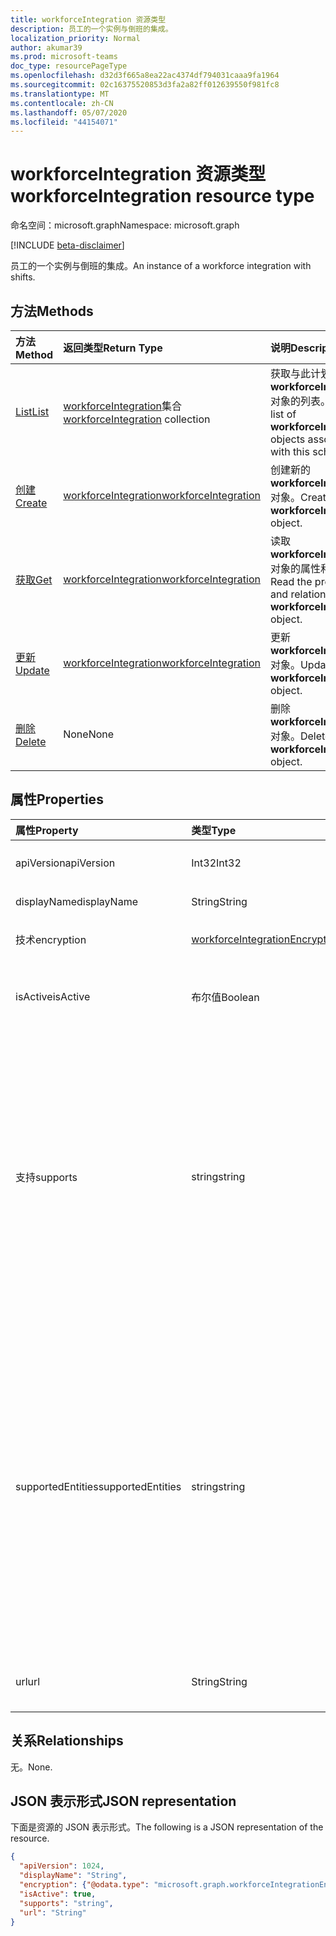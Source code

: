 ```yaml
---
title: workforceIntegration 资源类型
description: 员工的一个实例与倒班的集成。
localization_priority: Normal
author: akumar39
ms.prod: microsoft-teams
doc_type: resourcePageType
ms.openlocfilehash: d32d3f665a8ea22ac4374df794031caaa9fa1964
ms.sourcegitcommit: 02c16375520853d3fa2a82ff012639550f981fc8
ms.translationtype: MT
ms.contentlocale: zh-CN
ms.lasthandoff: 05/07/2020
ms.locfileid: "44154071"
---
```

# <a name="workforceintegration-resource-type"></a><span data-ttu-id="85224-103">workforceIntegration 资源类型</span><span class="sxs-lookup"><span data-stu-id="85224-103">workforceIntegration resource type</span></span>

<span data-ttu-id="85224-104">命名空间：microsoft.graph</span><span class="sxs-lookup"><span data-stu-id="85224-104">Namespace: microsoft.graph</span></span>

[!INCLUDE [beta-disclaimer](../../includes/beta-disclaimer.md)]

<span data-ttu-id="85224-105">员工的一个实例与倒班的集成。</span><span class="sxs-lookup"><span data-stu-id="85224-105">An instance of a workforce integration with shifts.</span></span>

## <a name="methods"></a><span data-ttu-id="85224-106">方法</span><span class="sxs-lookup"><span data-stu-id="85224-106">Methods</span></span>

| <span data-ttu-id="85224-107">方法</span><span class="sxs-lookup"><span data-stu-id="85224-107">Method</span></span>       | <span data-ttu-id="85224-108">返回类型</span><span class="sxs-lookup"><span data-stu-id="85224-108">Return Type</span></span> | <span data-ttu-id="85224-109">说明</span><span class="sxs-lookup"><span data-stu-id="85224-109">Description</span></span> |
|:-------------|:------------|:------------|
| [<span data-ttu-id="85224-110">List</span><span class="sxs-lookup"><span data-stu-id="85224-110">List</span></span>](../api/workforceintegration-list.md) | <span data-ttu-id="85224-111">[workforceIntegration](workforceintegration.md)集合</span><span class="sxs-lookup"><span data-stu-id="85224-111">[workforceIntegration](workforceintegration.md) collection</span></span> | <span data-ttu-id="85224-112">获取与此计划关联的**workforceIntegration**对象的列表。</span><span class="sxs-lookup"><span data-stu-id="85224-112">Get the list of **workforceIntegration** objects associated with this schedule.</span></span>|
| [<span data-ttu-id="85224-113">创建</span><span class="sxs-lookup"><span data-stu-id="85224-113">Create</span></span>](../api/workforceintegration-post.md) | [<span data-ttu-id="85224-114">workforceIntegration</span><span class="sxs-lookup"><span data-stu-id="85224-114">workforceIntegration</span></span>](workforceintegration.md) | <span data-ttu-id="85224-115">创建新的**workforceIntegration**对象。</span><span class="sxs-lookup"><span data-stu-id="85224-115">Create a new **workforceIntegration** object.</span></span>|
| [<span data-ttu-id="85224-116">获取</span><span class="sxs-lookup"><span data-stu-id="85224-116">Get</span></span>](../api/workforceintegration-get.md) | [<span data-ttu-id="85224-117">workforceIntegration</span><span class="sxs-lookup"><span data-stu-id="85224-117">workforceIntegration</span></span>](workforceintegration.md) | <span data-ttu-id="85224-118">读取**workforceIntegration**对象的属性和关系。</span><span class="sxs-lookup"><span data-stu-id="85224-118">Read the properties and relationships of a **workforceIntegration** object.</span></span> |
| [<span data-ttu-id="85224-119">更新</span><span class="sxs-lookup"><span data-stu-id="85224-119">Update</span></span>](../api/workforceintegration-update.md) | [<span data-ttu-id="85224-120">workforceIntegration</span><span class="sxs-lookup"><span data-stu-id="85224-120">workforceIntegration</span></span>](workforceintegration.md) | <span data-ttu-id="85224-121">更新**workforceIntegration**对象。</span><span class="sxs-lookup"><span data-stu-id="85224-121">Update a **workforceIntegration** object.</span></span> |
| [<span data-ttu-id="85224-122">删除</span><span class="sxs-lookup"><span data-stu-id="85224-122">Delete</span></span>](../api/workforceintegration-delete.md) | <span data-ttu-id="85224-123">None</span><span class="sxs-lookup"><span data-stu-id="85224-123">None</span></span> | <span data-ttu-id="85224-124">删除**workforceIntegration**对象。</span><span class="sxs-lookup"><span data-stu-id="85224-124">Delete a **workforceIntegration** object.</span></span> |

## <a name="properties"></a><span data-ttu-id="85224-125">属性</span><span class="sxs-lookup"><span data-stu-id="85224-125">Properties</span></span>

| <span data-ttu-id="85224-126">属性</span><span class="sxs-lookup"><span data-stu-id="85224-126">Property</span></span>     | <span data-ttu-id="85224-127">类型</span><span class="sxs-lookup"><span data-stu-id="85224-127">Type</span></span>        | <span data-ttu-id="85224-128">Description</span><span class="sxs-lookup"><span data-stu-id="85224-128">Description</span></span> |
|:-------------|:------------|:------------|
|<span data-ttu-id="85224-129">apiVersion</span><span class="sxs-lookup"><span data-stu-id="85224-129">apiVersion</span></span>|<span data-ttu-id="85224-130">Int32</span><span class="sxs-lookup"><span data-stu-id="85224-130">Int32</span></span>|<span data-ttu-id="85224-131">回调 URL 的 API 版本。</span><span class="sxs-lookup"><span data-stu-id="85224-131">API version for the call back URL.</span></span> <span data-ttu-id="85224-132">从1开始。</span><span class="sxs-lookup"><span data-stu-id="85224-132">Start with 1.</span></span>|
|<span data-ttu-id="85224-133">displayName</span><span class="sxs-lookup"><span data-stu-id="85224-133">displayName</span></span>|<span data-ttu-id="85224-134">String</span><span class="sxs-lookup"><span data-stu-id="85224-134">String</span></span>|<span data-ttu-id="85224-135">劳动力集成的名称。</span><span class="sxs-lookup"><span data-stu-id="85224-135">Name of the workforce integration.</span></span>|
|<span data-ttu-id="85224-136">技术</span><span class="sxs-lookup"><span data-stu-id="85224-136">encryption</span></span>|[<span data-ttu-id="85224-137">workforceIntegrationEncryption</span><span class="sxs-lookup"><span data-stu-id="85224-137">workforceIntegrationEncryption</span></span>](workforceintegrationencryption.md)|<span data-ttu-id="85224-138">劳动力集成加密资源。</span><span class="sxs-lookup"><span data-stu-id="85224-138">The workforce integration encryption resource.</span></span>|
|<span data-ttu-id="85224-139">isActive</span><span class="sxs-lookup"><span data-stu-id="85224-139">isActive</span></span>|<span data-ttu-id="85224-140">布尔值</span><span class="sxs-lookup"><span data-stu-id="85224-140">Boolean</span></span>|<span data-ttu-id="85224-141">指示此劳动力集成当前是否处于活动状态且可用。</span><span class="sxs-lookup"><span data-stu-id="85224-141">Indicates whether this workforce integration is currently active and available.</span></span>|
|<span data-ttu-id="85224-142">支持</span><span class="sxs-lookup"><span data-stu-id="85224-142">supports</span></span>|<span data-ttu-id="85224-143">string</span><span class="sxs-lookup"><span data-stu-id="85224-143">string</span></span>| <span data-ttu-id="85224-144">移位支持同步更改通知的实体。</span><span class="sxs-lookup"><span data-stu-id="85224-144">The Shifts entities supported for synchronous change notifications.</span></span> <span data-ttu-id="85224-145">班次将回拨到在此处添加的这些实体上的客户端更改上提供的 url。</span><span class="sxs-lookup"><span data-stu-id="85224-145">Shifts will make a call back to the url provided on client changes on those entities added here.</span></span> <span data-ttu-id="85224-146">默认情况下，不支持更改通知的任何实体。</span><span class="sxs-lookup"><span data-stu-id="85224-146">By default, no entities are supported for change notifications.</span></span> <span data-ttu-id="85224-147">可能的值为`none`： `shift`、 `swapRequest`、 `openshift` `openShiftRequest`、、`userShiftPreferences`</span><span class="sxs-lookup"><span data-stu-id="85224-147">Possible values are: `none`, `shift`, `swapRequest`, `openshift`, `openShiftRequest`, `userShiftPreferences`</span></span>|
|<span data-ttu-id="85224-148">supportedEntities</span><span class="sxs-lookup"><span data-stu-id="85224-148">supportedEntities</span></span>|<span data-ttu-id="85224-149">string</span><span class="sxs-lookup"><span data-stu-id="85224-149">string</span></span>| <span data-ttu-id="85224-150">此属性将替换1.0 版中的**支持**。</span><span class="sxs-lookup"><span data-stu-id="85224-150">This property will replace **supports** in v1.0.</span></span> <span data-ttu-id="85224-151">建议使用此属性，而不**支持**。</span><span class="sxs-lookup"><span data-stu-id="85224-151">We recommend that you use this property instead of **supports**.</span></span> <span data-ttu-id="85224-152">**支持**属性将在 beta 中仍受支持。</span><span class="sxs-lookup"><span data-stu-id="85224-152">The **supports** property will still be supported in beta for the time being.</span></span> <span data-ttu-id="85224-153">可能的值`none`为`shift`、 `swapRequest` `openshift` `openShiftRequest`、、、 `userShiftPreferences`。</span><span class="sxs-lookup"><span data-stu-id="85224-153">Possible values are `none`, `shift`, `swapRequest`, `openshift`, `openShiftRequest`, `userShiftPreferences`.</span></span> <span data-ttu-id="85224-154">如果选择多个值，则所有值必须以大写形式的第一个字母开头。</span><span class="sxs-lookup"><span data-stu-id="85224-154">If selecting more than one value, all values must start with the first letter in uppercase.</span></span>|
|<span data-ttu-id="85224-155">url</span><span class="sxs-lookup"><span data-stu-id="85224-155">url</span></span>|<span data-ttu-id="85224-156">String</span><span class="sxs-lookup"><span data-stu-id="85224-156">String</span></span>| <span data-ttu-id="85224-157">来自倒班服务的回调的劳动力集成 URL。</span><span class="sxs-lookup"><span data-stu-id="85224-157">Workforce Integration URL for callbacks from the Shifts service.</span></span>|

## <a name="relationships"></a><span data-ttu-id="85224-158">关系</span><span class="sxs-lookup"><span data-stu-id="85224-158">Relationships</span></span>

<span data-ttu-id="85224-159">无。</span><span class="sxs-lookup"><span data-stu-id="85224-159">None.</span></span>

## <a name="json-representation"></a><span data-ttu-id="85224-160">JSON 表示形式</span><span class="sxs-lookup"><span data-stu-id="85224-160">JSON representation</span></span>

<span data-ttu-id="85224-161">下面是资源的 JSON 表示形式。</span><span class="sxs-lookup"><span data-stu-id="85224-161">The following is a JSON representation of the resource.</span></span>

<!-- {
  "blockType": "resource",
  "optionalProperties": [

  ],
  "@odata.type": "microsoft.graph.workforceIntegration",
  "baseType": ""
}-->

```json
{
  "apiVersion": 1024,
  "displayName": "String",
  "encryption": {"@odata.type": "microsoft.graph.workforceIntegrationEncryption"},
  "isActive": true,
  "supports": "string",
  "url": "String"
}
```

<!-- uuid: 16cd6b66-4b1a-43a1-adaf-3a886856ed98
2019-02-04 14:57:30 UTC -->
<!-- {
  "type": "#page.annotation",
  "description": "workforceIntegration resource",
  "keywords": "",
  "section": "documentation",
  "tocPath": ""
}-->
